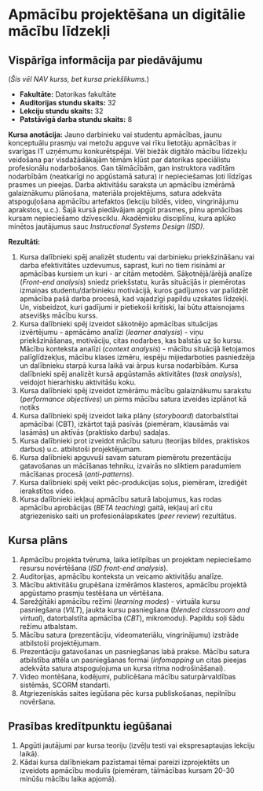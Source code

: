 # Apmācību projektēšana un digitālie mācību līdzekļi

## Vispārīga informācija par piedāvājumu 

(*Šis vēl NAV kurss, bet kursa priekšlikums.*) 

* **Fakultāte:** Datorikas fakultāte
* **Auditorijas stundu skaits:** 32 
* **Lekciju stundu skaits:** 32
* **Patstāvīgā darba stundu skaits:** 8

**Kursa anotācija:** Jauno darbinieku vai studentu apmācības, jaunu konceptuālu 
prasmju vai metožu apguve vai rīku lietotāju apmācības ir 
svarīgas IT uzņēmumu konkurētspējai. Vēl biežāk digitālo mācību līdzekļu veidošana
par visdažādākajām tēmām kļūst par datorikas speciālistu profesionālu nodarbošanos. 
Gan tālmācībām, gan instruktora vadītām nodarbībām (neatkarīgi no apgūstamā satura) 
ir nepieciešamas ļoti līdzīgas prasmes un pieejas. Darba aktivitāšu saraksta un 
apmācību izmērāmā galaiznākumu plānošana, materiāla projektējums, satura adekvāta
atspoguļošana apmācību artefaktos (lekciju bildēs, video, vingrinājumu aprakstos, u.c.). 
Šajā kursā piedāvājam apgūt prasmes, pilnu apmācības kursam nepieciešamo dzīvesciklu.
Akadēmisku disciplīnu, kura aplūko minētos jautājumus sauc *Instructional Systems Design (ISD)*.


**Rezultāti:** 
1. Kursa dalībnieki spēj analizēt studentu vai darbinieku priekšzināšanu vai 
darba efektivitātes uzdevumus, saprast, kuri no tiem risināmi ar apmācības kursiem
un kuri - ar citām metodēm. Sāķotnējā/ārējā analīze (*Front-end analysis*) sniedz
priekšstatu, kurās situācijās ir piemērotas izmaiņas studentu/darbinieku motivācijā, 
kuros gadījumos var palīdzēt apmācība pašā darba procesā, kad vajadzīgi papildu uzskates
līdzekļi. Un, visbeidzot, kuri gadījumi ir pietiekoši kritiski, lai būtu attaisnojams
atsevišķs mācību kurss.
2. Kursa dalībnieki spēj izveidot sākotnējo apmācības situācijas izvērtējumu - 
apmācāmo analīzi (*learner analysis*) - viņu priekšzināšanas, motivāciju, citas
nodarbes, kas balstās uz šo kursu. Mācību konteksta analīzi (*context analysis*) - 
mācību situācijā lietojamos palīglīdzekļus, mācību klases izmēru, iespēju mijiedarboties 
pasniedzēja un dalībnieku starpā kursa laikā vai ārpus kursa nodarbībām. 
Kursa dalībnieki spēj analizēt kursā apgūstamās aktivitātes (*task analysis*), veidojot
hierarhisku aktivitāšu koku.
3. Kursa dalībnieki spēj izveidot izmērāmu mācību galaiznākumu sarakstu (*performance objectives*)
un pirms mācību satura izveides izplānot kā notiks 
4. Kursa dalībnieki spēj izveidot laika plāny (*storyboard*) datorbalstītai apmācībai (CBT),
izkārtot tajā pasīvās (piemēram, klausāmās vai lasāmās) un aktīvās (praktisko darbu) sadaļas.
5. Kursa dalībnieki prot izveidot mācību saturu (teorijas bildes, praktiskos darbus) 
u.c. atbilstoši projektējumam. 
6. Kursa dalībnieki apguvuši savam saturam piemērotu prezentāciju gatavošanas un mācīšanas tehniku, 
izvairās no sliktiem paradumiem mācīšanas procesā (*anti-patterns*).
7. Kursa dalībnieki spēj veikt pēc-produkcijas soļus, piemēram, izrediģēt ierakstītos video. 
8. Kursa dalībnieki iekļauj apmācību saturā labojumus, kas rodas apmācību aprobācijas 
(*BETA teaching*) gaitā, iekļauj arī citu atgriezenisko saiti un profesionālapskates (*peer review*)
rezultātus.

## Kursa plāns

1. Apmācību projekta tvēruma, laika ietilpības un projektam nepieciešamo resursu 
novērtēšana (*ISD front-end analysis*). 
2. Auditorijas, apmācību konteksta un veicamo aktivitāšu analīze. 
3. Mācību aktivitāšu grupēšana izmērāmos klasteros, apmācību projektā apgūstamo prasmju testēšana un vērtēšana.
4. Sarežģītāki apmācību režīmi (*learning modes*) - virtuāla kursu pasniegšana (*VILT*), jaukta 
kursu pasniegšana (*blended classroom and virtual*),
datorbalstīta apmācība (*CBT*), mikromoduļi. Papildu soļi šādu režīmu atbalstam.
5. Mācību satura (prezentāciju, videomateriālu, vingrinājumu) izstrāde atbilstoši projektējumam.
6. Prezentāciju gatavošanas un pasniegšanas labā prakse. Mācību satura atbilstība attēla un pasniegšanas formai 
(*infomapping* un citas pieejas adekvāta satura atspoguļojuma un kursa ritma nodrošināšanai). 
7. Video montēšana, kodējumi, publicēšana mācību saturpārvaldības sistēmās, SCORM standarti. 
8. Atgriezeniskās saites iegūšana pēc kursa publiskošanas, nepilnību novēršana. 

## Prasības kredītpunktu iegūšanai

1. Apgūti jautājumi par kursa teoriju (izvēļu testi vai ekspresaptaujas lekciju laikā). 
2. Kādai kursa dalībniekam pazīstamai tēmai pareizi izprojektēts un izveidots apmācību modulis 
(piemēram, tālmācības kursam 20-30 minūšu mācību laika apjomā). 




